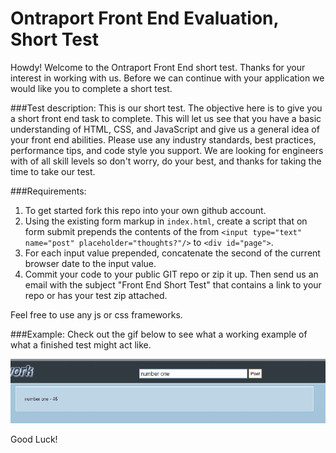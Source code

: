 Ontraport Front End Evaluation, Short Test
=============================

Howdy! Welcome to the Ontraport Front End short test. Thanks for your interest in working with us.
Before we can continue with your application we would like you to complete a short test.  


###Test description:
This is our short test. The objective here is to give you a short front end task to complete. This will let 
us see that you have a basic understanding  of HTML, CSS, and JavaScript and give us a general idea of 
your front end abilities. Please use any industry standards, best practices, performance tips, and code 
style you support. We are looking for engineers with of all skill levels so don't worry, do your best, 
and thanks for taking the time to take our test.

###Requirements:
1. To get started fork this repo into your own github account. 
2. Using the existing form markup in `index.html`, create a script that on form submit 
   prepends the contents of the from `<input type="text" name="post" placeholder="thoughts?"/>` 
   to `<div id="page">`. 
3. For each input value prepended, concatenate the second of the current browser date to 
   the input value.
4. Commit your code to your public GIT repo or zip it up. Then send us an email with the subject 
   "Front End Short Test" that contains a link to your repo or has your test zip attached.

Feel free to use any js or css frameworks.

###Example:
Check out the gif below to see what a working example of what a finished test might act like. 

![](steps.gif)

Good Luck!